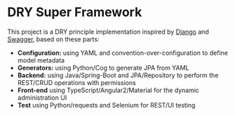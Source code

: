 # DRY Super Framework

This project is a DRY principle implementation inspired by [Django](https://www.djangoproject.com/)
and [Swagger](https://swagger.io/), based on these parts:

* **Configuration:** using YAML and convention-over-configuration to define model metadata
* **Generators:** using Python/Cog to generate JPA from YAML
* **Backend:** using Java/Spring-Boot and JPA/Repository to perform the REST/CRUD operations with permissions
* **Front-end** using TypeScript/Angular2/Material for the dynamic administration UI
* **Test** using Python/requests and Selenium for REST/UI testing
